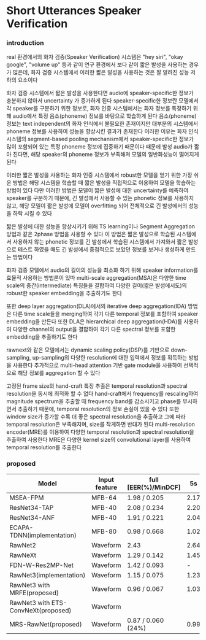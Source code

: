 # Short Utterances Speaker Verification

### introduction

real 환경에서의 화자 검증(Speaker Verification) 시스템은 "hey siri", "okay google", "volume up" 등과 같이 연구 환경에서 보다 같이 짧은 발성을 사용하는 경우가 많은데, 화자 검증 시스템에서 이러한 짧은 발성을 사용하는 것은 잘 알려진 성능 저하의 요소이다

화자 검증 시스템에서 짧은 발성을 사용한다면 audio에 speaker-specific한 정보가 충분하지 않아서 uncertainty 가 증가하게 된다
speaker-specific한 정보란 모델에서 각 speaker를 구분하기 위한 정보로,
화자 인증 시스템에서는 화자 정보를 특정하기 위해 audio에서 특정 음소(phoneme) 정보를 바탕으로 학습하게 된다
음소(phoneme) 정보는 text independent의 화자 인식에서 불필요한 존재이지만 대부분의 시스템에서 phoneme 정보를 사용하여 성능을 향상시킨 결과가 존재한다
이러한 이유는 화자 인식 시스템의 segment-based pooling mechanism에서 speaker-specific한 정보가 많이 포함되어 있는 특정 phoneme 정보에 집중하기 때문이다
때문에 발성 audio가 짧아 진다면, 해당 speaker의 phoneme 정보가 부족해져 모델의 일반화성능이 떨어지게 된다

이러한 짧은 발성을 사용하는 화자 인증 시스템에서 robust한 모델을 얻기 위한 가장 쉬운 방법은
해당 시스템을 학습할 때 짧은 발성을 직접적으로 이용하여 모델을 학습하는 방법이 있다
다만 이러한 방법은 모델이 짧은 발성에 대한 uncertainty를 예측하여 speaker를 구분하기 때문에,
긴 발성에서 사용할 수 있는 phonetic 정보를 사용하지 않고, 해당 모델이 짧은 발성에 모델이 overfitting 되어
전체적으로 긴 발성에서의 성능을 하락 시킬 수 있다


짧은 발성에 대한 성능을 향상시키기 위해 TS learning이나 Segment Aggregation 방법과 같은 2phase 방법을 사용할 수 있다
이 방법은 짧은 발성으로 학습된 시스템에서 사용하지 않는 phonetic 정보를 긴 발성에서 학습된 시스템에서 가져와서
짧은 발성으로 테스트 하였을 때도 긴 발성에서 중점적으로 보았던 정보를 보거나 생성하게 만드는 방법이다
 
화자 검증 모델에서 audio의 길이의 성능을 최소화 하기 위해 speaker information를 효율적 사용하는 방법론이 있따
multi-scale aggregation(MSA)은 다양한 time scale의 중간(intermediate) 특징들을 결합하여
다양한 길이(짧은 발성에서도)의 robust한 speaker embedding을 추출하기도 한다

또한 deep layer aggregation(DLA)에서의 iterative deep aggregation(IDA) 방법은 다른 time scale들을 merging하여
각기 다른 temporal 정보를 포함하여 speaker embedding을 만든다
또한 DLA은 hierarchical deep aggregation(HDA)를 사용하여 다양한 channel의 output을 결합하여
각기 다른 spectral 정보를 포함한 embedding을 추출하기도 한다

rawnext와 같은 모델에서는 dynamic scaling policy(DSP)를 기반으로 down-sampling, up-sampling의 다양한 resolution에 대한 입력에서 정보를 획득하는 방법을 사용한다
추가적으로 multi-head attention 기반 gate module을 사용하여 선택적으로 해당 정보를 aggregation 할 수 있다 

고정된 frame size의 hand-craft 특징 추출은 temporal resolution과 spectral resolution을 동시에 최적화 할 수 없다
hand-craft에서 frequency를 rescaling하여 magnitude spectrum을 추출할 때 frequency band를 감소시키고
phase를 무시하면서 추출하기 때문에, temporal resolution의 정보 손실이 있을 수 있다
또한 window size가 증가할 수록 더 좋은 spectral resolution을 추출하고 그에 따라 temporal resolution은 부족해지며, size를 작게하면 반대가 된다
multi-resolution encoder(MRE)를 이용하여 다양한 temporal resolution과 spectral resolution을 추출하여 사용한다
MRE은 다양한 kernel size의 convolutional layer를 사용하여 temporal resolution를 추출한다


### proposed

|Model|Input feature|full [EER(%)/MinDCF]|5s|2s|1s|
|---|---|---|---|---|---|
|MSEA-FPM|MFB-64|1.98 / 0.205|2.17|3.38|5.92|
|ResNet34-TAP|MFB-40|2.08 / 0.234|2.20|3.00|4.77|
|ResNet34-ANF|MFB-40|1.91 / 0.221|2.04|2.88|4.49|
|ECAPA-TDNN(implementation)|MFB-80|0.98 / 0.668|1.02|1.85|4.12|
|RawNet2|Waveform|2.43|2.64|3.88|7.24|
|RawNeXt|Waveform|1.29 / 0.142|1.45|2.34|4.37|
|FDN-W-Res2MP-Net|Waveform|1.42 / 0.093| - | - | - |
|RawNet3(implementation)|Waveform|1.15 / 0.075|1.23|2.28|5.04|
|RawNet3 with MRFE(proposed)|Waveform|0.96 / 0.067|1.03|1.84|4.15|
|RawNet3 with ETS-ConvNeXt(proposed)|Waveform|  | | | |
|MRS-RawNet(proposed)|Waveform|0.87 / 0.060 (24%)|0.99|1.64|3.79 (24%)|





         




  